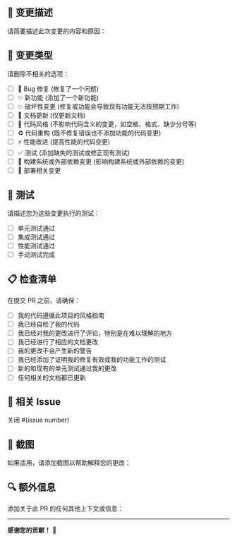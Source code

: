 ## 📝 变更描述

请简要描述此次变更的内容和原因：

## 🔄 变更类型

请删除不相关的选项：

- [ ] 🐛 Bug 修复 (修复了一个问题)
- [ ] ✨ 新功能 (添加了一个新功能)
- [ ] 💥 破坏性变更 (修复或功能会导致现有功能无法按预期工作)
- [ ] 📝 文档更新 (仅更新文档)
- [ ] 🎨 代码风格 (不影响代码含义的变更，如空格、格式、缺少分号等)
- [ ] ♻️ 代码重构 (既不修复错误也不添加功能的代码变更)
- [ ] ⚡ 性能改进 (提高性能的代码变更)
- [ ] ✅ 测试 (添加缺失的测试或修正现有测试)
- [ ] 🔧 构建系统或外部依赖变更 (影响构建系统或外部依赖的变更)
- [ ] 🚀 部署相关变更

## 🧪 测试

请描述您为这些变更执行的测试：

- [ ] 单元测试通过
- [ ] 集成测试通过
- [ ] 性能测试通过
- [ ] 手动测试完成

## 📋 检查清单

在提交 PR 之前，请确保：

- [ ] 我的代码遵循此项目的风格指南
- [ ] 我已经自检了我的代码
- [ ] 我已经对我的更改进行了评论，特别是在难以理解的地方
- [ ] 我已经进行了相应的文档更改
- [ ] 我的更改不会产生新的警告
- [ ] 我已经添加了证明我的修复有效或我的功能工作的测试
- [ ] 新的和现有的单元测试通过我的更改
- [ ] 任何相关的文档都已更新

## 🔗 相关 Issue

关闭 #(issue number)

## 📸 截图

如果适用，请添加截图以帮助解释您的更改：

## 🔍 额外信息

添加关于此 PR 的任何其他上下文或信息：

---

**感谢您的贡献！** 🚀 